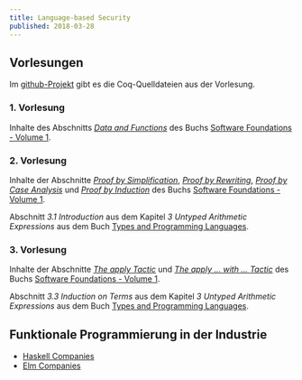 ```yaml
---
title: Language-based Security
published: 2018-03-28
---
```



## Vorlesungen

Im [github-Projekt](https://github.com/jan-christiansen/Language-based-Security) gibt es die Coq-Quelldateien aus der Vorlesung.


### 1. Vorlesung

Inhalte des Abschnitts [_Data and Functions_](https://softwarefoundations.cis.upenn.edu/lf-current/Basics.html#lab17) des Buchs [Software Foundations - Volume 1](https://softwarefoundations.cis.upenn.edu/current/lf-current/index.html).


### 2. Vorlesung

Inhalte der Abschnitte [_Proof by Simplification_](https://softwarefoundations.cis.upenn.edu/lf-current/Basics.html#lab30), [_Proof by Rewriting_](https://softwarefoundations.cis.upenn.edu/lf-current/Basics.html#lab31), [_Proof by Case Analysis_](https://softwarefoundations.cis.upenn.edu/lf-current/Basics.html#lab34) und [_Proof by Induction_](https://softwarefoundations.cis.upenn.edu/lf-current/Induction.html#lab44) des Buchs [Software Foundations - Volume 1](https://softwarefoundations.cis.upenn.edu/current/lf-current/index.html).

Abschnitt _3.1 Introduction_ aus dem Kapitel _3 Untyped Arithmetic Expressions_ aus dem Buch [Types and Programming Languages](https://ebookcentral.proquest.com/lib/zhbflensburg-ebooks/detail.action?docID=3338823).


### 3. Vorlesung

Inhalte der Abschnitte [_The apply Tactic_](https://softwarefoundations.cis.upenn.edu/lf-current/Tactics.html#lab131) und [_The apply ... with ... Tactic_](https://softwarefoundations.cis.upenn.edu/lf-current/Tactics.html#lab135) des Buchs [Software Foundations - Volume 1](https://softwarefoundations.cis.upenn.edu/current/lf-current/index.html).

Abschnitt _3.3 Induction on Terms_ aus dem Kapitel _3 Untyped Arithmetic Expressions_ aus dem Buch [Types and Programming Languages](https://ebookcentral.proquest.com/lib/zhbflensburg-ebooks/detail.action?docID=3338823).


## Funktionale Programmierung in der Industrie

* [Haskell Companies](https://github.com/erkmos/haskell-companies)
* [Elm Companies](https://github.com/lpil/elm-companies)
